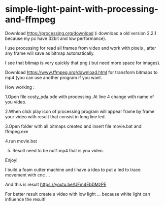 # simple-light-paint-with-processing-and-ffmpeg

Download https://processing.org/download (i download a old version 2.2.1 because my pc have 32bit and low performance).

I use processing for read all frames from video and work with pixels , after any frame will save as bitmap automatically.

I see that bitmap is very quickly that png ( but need more space for images).

Download https://www.ffmpeg.org/download.html for transform bitmaps to mp4 (you can use another program if you want.

How working :

1.Open file costy_pda.pde with processing .At line 4 change with name of you video.

2.When click play icon of processing program will appear frame by frame your video with result that consist in long line led.

3.Open folder with all bitmaps created and insert file movie.bat and ffmpeg.exe

4.run movie.bat 

5. Result need to be out1.mp4 that is you video.

Enjoy!

I build a foam cutter machine and i have a idea to put a led to trace movement with cnc ...

And this is result https://youtu.be/UFm4EbDMzPE

For better result create a video with low light ... because white light can influence the result!

